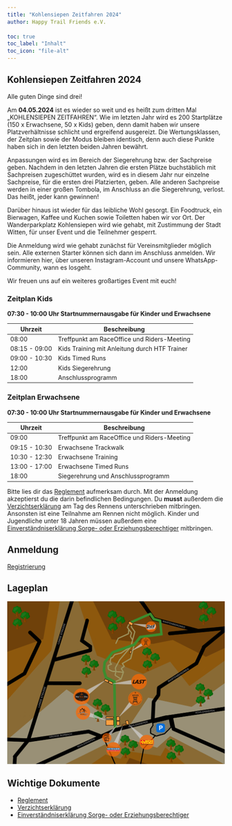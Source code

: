 ```yaml
---
title: "Kohlensiepen Zeitfahren 2024"
author: Happy Trail Friends e.V.

toc: true
toc_label: "Inhalt"
toc_icon: "file-alt"
---
```


## Kohlensiepen Zeitfahren 2024

Alle guten Dinge sind drei! 
 
Am **04.05.2024** ist es wieder so weit und es heißt zum dritten Mal „KOHLENSIEPEN ZEITFAHREN“. Wie im letzten Jahr wird es 200 Startplätze (150 x Erwachsene, 50 x Kids) geben, denn damit haben wir unsere Platzverhältnisse schlicht und ergreifend ausgereizt. Die Wertungsklassen, der Zeitplan sowie der Modus bleiben identisch, denn auch diese Punkte haben sich in den letzten beiden Jahren bewährt. 
 
Anpassungen wird es im Bereich der Siegerehrung bzw. der Sachpreise geben. Nachdem in den letzten Jahren die ersten Plätze buchstäblich mit Sachpreisen zugeschüttet wurden, wird es in diesem Jahr nur einzelne Sachpreise, für die ersten drei Platzierten, geben. Alle anderen Sachpreise werden in einer großen Tombola, im Anschluss an die Siegerehrung, verlost. Das heißt, jeder kann gewinnen! 
 
Darüber hinaus ist wieder für das leibliche Wohl gesorgt. Ein Foodtruck, ein Bierwagen, Kaffee und Kuchen sowie Toiletten haben wir vor Ort. Der Wanderparkplatz Kohlensiepen wird wie gehabt, mit Zustimmung der Stadt Witten, für unser Event und die Teilnehmer gesperrt. 
 
Die Anmeldung wird wie gehabt zunächst für Vereinsmitglieder möglich sein. Alle externen Starter können sich dann im Anschluss anmelden. Wir informieren hier, über unseren Instagram-Account und unsere WhatsApp-Community, wann es losgeht. 
 
Wir freuen uns auf ein weiteres großartiges Event mit euch! 

### Zeitplan Kids

**07:30 - 10:00 Uhr Startnummernausgabe für Kinder und Erwachsene**

| Uhrzeit | Beschreibung |
| --- | --- |
| 08:00 | Treffpunkt am RaceOffice und Riders-Meeting |
| 08:15 - 09:00 | Kids Training mit Anleitung durch HTF Trainer |
| 09:00 - 10:30 | Kids Timed Runs |
| 12:00 | Kids Siegerehrung |
| 18:00 | Anschlussprogramm |

### Zeitplan Erwachsene

**07:30 - 10:00 Uhr Startnummernausgabe für Kinder und Erwachsene**

| Uhrzeit | Beschreibung |
| --- | --- |
| 09:00 | Treffpunkt am RaceOffice und Riders-Meeting |
| 09:15 - 10:30 | Erwachsene Trackwalk |
| 10:30 - 12:30 | Erwachsene Training |
| 13:00 - 17:00 | Erwachsene Timed Runs |
| 18:00 | Siegerehrung und Anschlussprogramm |

Bitte lies dir das [Reglement](/assets/documents/zeitfahren2024/Reglement.pdf) aufmerksam durch. Mit der Anmeldung akzeptierst du die darin befindlichen Bedingungen. Du **musst** außerdem die [Verzichtserklärung](/assets/documents/zeitfahren2024/Verzichtserklärung.pdf) am Tag des Rennens unterschrieben mitbringen. Ansonsten ist eine Teilnahme am Rennen nicht möglich. Kinder und Jugendliche unter 18 Jahren müssen außerdem eine [Einverständniserklärung Sorge- oder Erziehungsberechtiger](/assets/documents/zeitfahren2024/Einverständniserklärung%20Sorge-%20oder%20Erziehungsberechtigter.pdf) mitbringen.

## Anmeldung

<a href="" class="btn btn--primary" disabled="">Registrierung</a>

## Lageplan
![](/assets/images/zeitfahren/lageplan.png)

## Wichtige Dokumente
* [Reglement](/assets/documents/zeitfahren2024/Reglement.pdf)
* [Verzichtserklärung](/assets/documents/zeitfahren2024/Verzichtserklärung.pdf)
* [Einverständniserklärung Sorge- oder Erziehungsberechtiger](/assets/documents/zeitfahren2024/Einverständniserklärung%20Sorge-%20oder%20Erziehungsberechtigter.pdf)